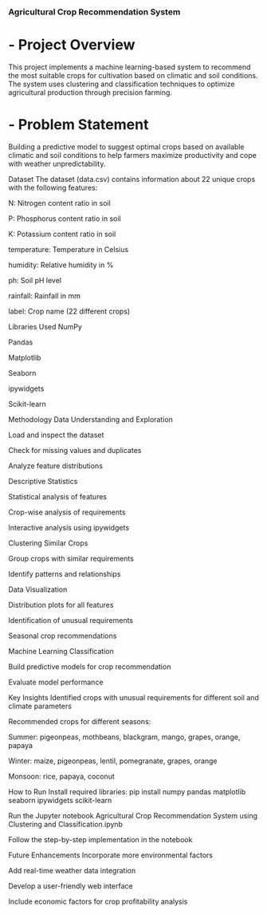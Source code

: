 ### Agricultural Crop Recommendation System
# - Project Overview
This project implements a machine learning-based system to recommend the most suitable crops for cultivation based on climatic and soil conditions. The system uses clustering and classification techniques to optimize agricultural production through precision farming.

# - Problem Statement
Building a predictive model to suggest optimal crops based on available climatic and soil conditions to help farmers maximize productivity and cope with weather unpredictability.

Dataset
The dataset (data.csv) contains information about 22 unique crops with the following features:

N: Nitrogen content ratio in soil

P: Phosphorus content ratio in soil

K: Potassium content ratio in soil

temperature: Temperature in Celsius

humidity: Relative humidity in %

ph: Soil pH level

rainfall: Rainfall in mm

label: Crop name (22 different crops)

Libraries Used
NumPy

Pandas

Matplotlib

Seaborn

ipywidgets

Scikit-learn

Methodology
Data Understanding and Exploration

Load and inspect the dataset

Check for missing values and duplicates

Analyze feature distributions

Descriptive Statistics

Statistical analysis of features

Crop-wise analysis of requirements

Interactive analysis using ipywidgets

Clustering Similar Crops

Group crops with similar requirements

Identify patterns and relationships

Data Visualization

Distribution plots for all features

Identification of unusual requirements

Seasonal crop recommendations

Machine Learning Classification

Build predictive models for crop recommendation

Evaluate model performance

Key Insights
Identified crops with unusual requirements for different soil and climate parameters

Recommended crops for different seasons:

Summer: pigeonpeas, mothbeans, blackgram, mango, grapes, orange, papaya

Winter: maize, pigeonpeas, lentil, pomegranate, grapes, orange

Monsoon: rice, papaya, coconut

How to Run
Install required libraries: pip install numpy pandas matplotlib seaborn ipywidgets scikit-learn

Run the Jupyter notebook Agricultural Crop Recommendation System using Clustering and Classification.ipynb

Follow the step-by-step implementation in the notebook

Future Enhancements
Incorporate more environmental factors

Add real-time weather data integration

Develop a user-friendly web interface

Include economic factors for crop profitability analysis
